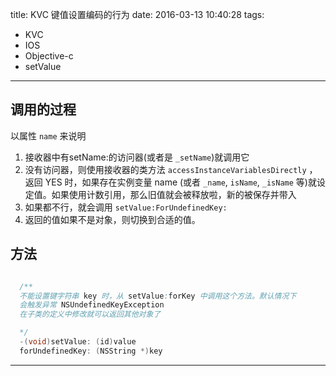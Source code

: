 title: KVC 键值设置编码的行为
date: 2016-03-13 10:40:28
tags:
  - KVC
  - IOS
  - Objective-c
  - setValue
---


## 调用的过程

 以属性 `name` 来说明

1. 接收器中有setName:的访问器(或者是 `_setName`)就调用它
2. 没有访问器，则使用接收器的类方法 `accessInstanceVariablesDirectly` ，返回 YES 时，如果存在实例变量 name (或者 `_name`, `isName`, `_isName` 等)就设定值。如果使用计数引用，那么旧值就会被释放啦，新的被保存并带入
3. 如果都不行，就会调用 `setValue:ForUndefinedKey:`
4. 返回的值如果不是对象，则切换到合适的值。

## 方法

``` java

  /**
  不能设置键字符串 key 时，从 setValue:forKey 中调用这个方法。默认情况下
  会触发异常 NSUndefinedKeyException
  在子类的定义中修改就可以返回其他对象了

  */
  -(void)setValue: (id)value
  forUndefinedKey: (NSString *)key

```

---
